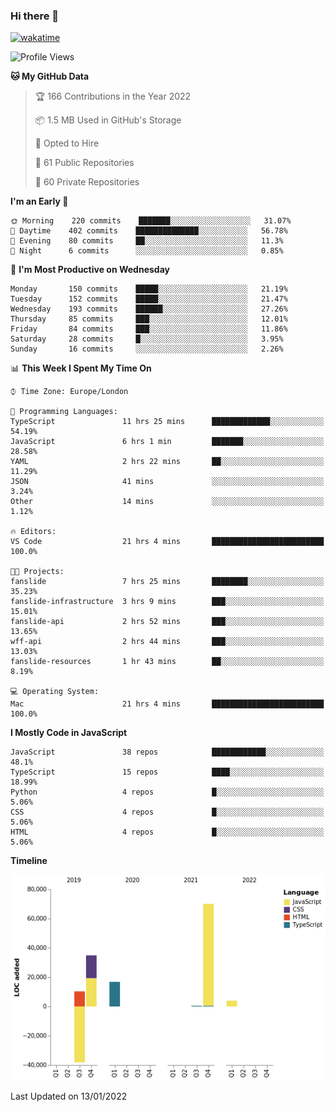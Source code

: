 ### Hi there 👋

[![wakatime](https://wakatime.com/badge/user/fbd6d84b-3d41-4f0d-b9de-9fbf06457c16.svg)](https://wakatime.com/@fbd6d84b-3d41-4f0d-b9de-9fbf06457c16)

<!--
**kkarimi/kkarimi** is a ✨ _special_ ✨ repository because its `README.md` (this file) appears on your GitHub profile.

Here are some ideas to get you started:

- 🔭 I’m currently working on ...
- 🌱 I’m currently learning ...
- 👯 I’m looking to collaborate on ...
- 🤔 I’m looking for help with ...
- 💬 Ask me about ...
- 📫 How to reach me: ...
- 😄 Pronouns: ...
- ⚡ Fun fact: ...
-->

<!--START_SECTION:waka-->
![Profile Views](http://img.shields.io/badge/Profile%20Views-6-blue)

**🐱 My GitHub Data** 

> 🏆 166 Contributions in the Year 2022
 > 
> 📦 1.5 MB Used in GitHub's Storage 
 > 
> 💼 Opted to Hire
 > 
> 📜 61 Public Repositories 
 > 
> 🔑 60 Private Repositories  
 > 
**I'm an Early 🐤** 

```text
🌞 Morning    220 commits    ███████░░░░░░░░░░░░░░░░░░   31.07% 
🌆 Daytime    402 commits    ██████████████░░░░░░░░░░░   56.78% 
🌃 Evening    80 commits     ██░░░░░░░░░░░░░░░░░░░░░░░   11.3% 
🌙 Night      6 commits      ░░░░░░░░░░░░░░░░░░░░░░░░░   0.85%

```
📅 **I'm Most Productive on Wednesday** 

```text
Monday       150 commits    █████░░░░░░░░░░░░░░░░░░░░   21.19% 
Tuesday      152 commits    █████░░░░░░░░░░░░░░░░░░░░   21.47% 
Wednesday    193 commits    ██████░░░░░░░░░░░░░░░░░░░   27.26% 
Thursday     85 commits     ███░░░░░░░░░░░░░░░░░░░░░░   12.01% 
Friday       84 commits     ███░░░░░░░░░░░░░░░░░░░░░░   11.86% 
Saturday     28 commits     █░░░░░░░░░░░░░░░░░░░░░░░░   3.95% 
Sunday       16 commits     ░░░░░░░░░░░░░░░░░░░░░░░░░   2.26%

```


📊 **This Week I Spent My Time On** 

```text
⌚︎ Time Zone: Europe/London

💬 Programming Languages: 
TypeScript               11 hrs 25 mins      █████████████░░░░░░░░░░░░   54.19% 
JavaScript               6 hrs 1 min         ███████░░░░░░░░░░░░░░░░░░   28.58% 
YAML                     2 hrs 22 mins       ██░░░░░░░░░░░░░░░░░░░░░░░   11.29% 
JSON                     41 mins             ░░░░░░░░░░░░░░░░░░░░░░░░░   3.24% 
Other                    14 mins             ░░░░░░░░░░░░░░░░░░░░░░░░░   1.12%

🔥 Editors: 
VS Code                  21 hrs 4 mins       █████████████████████████   100.0%

🐱‍💻 Projects: 
fanslide                 7 hrs 25 mins       ████████░░░░░░░░░░░░░░░░░   35.23% 
fanslide-infrastructure  3 hrs 9 mins        ███░░░░░░░░░░░░░░░░░░░░░░   15.01% 
fanslide-api             2 hrs 52 mins       ███░░░░░░░░░░░░░░░░░░░░░░   13.65% 
wff-api                  2 hrs 44 mins       ███░░░░░░░░░░░░░░░░░░░░░░   13.03% 
fanslide-resources       1 hr 43 mins        ██░░░░░░░░░░░░░░░░░░░░░░░   8.19%

💻 Operating System: 
Mac                      21 hrs 4 mins       █████████████████████████   100.0%

```

**I Mostly Code in JavaScript** 

```text
JavaScript               38 repos            ████████████░░░░░░░░░░░░░   48.1% 
TypeScript               15 repos            ████░░░░░░░░░░░░░░░░░░░░░   18.99% 
Python                   4 repos             █░░░░░░░░░░░░░░░░░░░░░░░░   5.06% 
CSS                      4 repos             █░░░░░░░░░░░░░░░░░░░░░░░░   5.06% 
HTML                     4 repos             █░░░░░░░░░░░░░░░░░░░░░░░░   5.06%

```


**Timeline**

![Chart not found](https://raw.githubusercontent.com/kkarimi/kkarimi/main/charts/bar_graph.png) 


 Last Updated on 13/01/2022
<!--END_SECTION:waka-->
